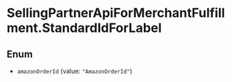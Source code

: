 # SellingPartnerApiForMerchantFulfillment.StandardIdForLabel

## Enum


* `amazonOrderId` (value: `"AmazonOrderId"`)


